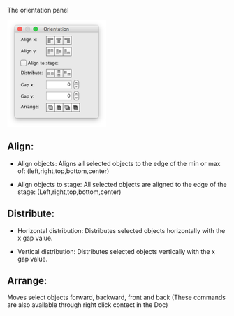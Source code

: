 The orientation panel <!--more--> 

<img width="226" alt="img" src="https://raw.githubusercontent.com/stylekit/img/master/Screen Shot 2016-05-07 at 23.00.02.png">

## Align:
- Align objects:
Aligns all selected objects to the edge of the min or max of: (left,right,top,bottom,center)

- Align objects to stage:
All selected objects are aligned to the edge of the stage: (Left,right,top,bottom,center)

## Distribute:
- Horizontal distribution: 
Distributes selected objects horizontally with the x gap value. 

- Vertical distribution: 
Distributes selected objects vertically with the x gap value. 

## Arrange:
Moves select objects forward, backward, front and back (These commands are also available through right click contect in the Doc)